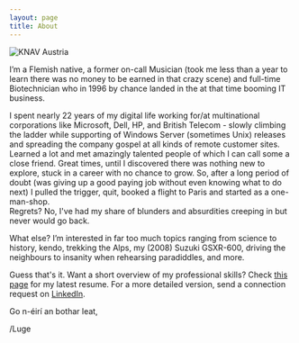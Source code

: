 ```yaml
---
layout: page
title: About
---
```


![KNAV Austria](/assets/C2ADV01.jpg)

I’m a Flemish native, a former on-call Musician (took me less than a year to learn there was no money to be earned in that crazy scene) and full-time Biotechnician who in 1996 by chance landed in the at that time booming IT business.

I spent nearly 22 years of my digital life working for/at multinational corporations like Microsoft, Dell, HP, and British Telecom - slowly climbing the ladder while supporting of Windows Server (sometimes Unix) releases and spreading the company gospel at all kinds of remote customer sites. <br> Learned a lot and met amazingly talented people of which I can call some a close friend. Great times, until I discovered there was nothing new to explore, stuck in a career with no chance to grow. So, after a long period of doubt (was giving up a good paying job without even knowing what to do next) I pulled the trigger, quit, booked a flight to Paris and started as a one-man-shop. <br>Regrets? No, I've had my share of blunders and absurdities creeping in but never would go back.

What else? I’m interested in far too much topics ranging from science to history, kendo, trekking the Alps, my (2008) Suzuki GSXR-600, driving the neighbours to insanity when rehearsing paradiddles, and more.

Guess that's it. Want a short overview of my professional skills? Check [this page](https://github.com/lgeurts/Resume/blob/master/Moderncv%20Resume%20Luc%20Geurts%20%28US%29.pdf) for my latest resume. For a more detailed version, send a connection request on [LinkedIn](https://www.linkedin.com/in/lucgeurts).

Go n-éirí an bothar leat,

/Luge

